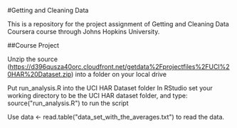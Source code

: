 #Getting and Cleaning Data

This is a repository for the project assignment of Getting and Cleaning Data Coursera course through Johns Hopkins University.

##Course Project


Unzip the source (https://d396qusza40orc.cloudfront.net/getdata%2Fprojectfiles%2FUCI%20HAR%20Dataset.zip) into a folder on your local drive


Put run_analysis.R into the UCI HAR Dataset folder
In RStudio set your working directory to be the UCI HAR dataset folder, and type: source("run_analysis.R") to run the script


Use data <- read.table("data_set_with_the_averages.txt") to read the data.